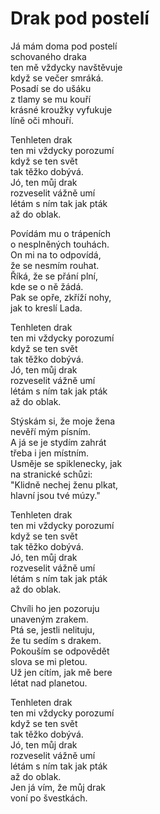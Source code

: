 # Drak pod postelí

Já mám doma pod postelí  
schovaného draka  
ten mě vždycky navštěvuje  
když se večer smráká.   
Posadí se do ušáku  
z tlamy se mu kouří  
krásné kroužky vyfukuje   
líně oči mhouří.

Tenhleten drak  
ten mi vždycky porozumí  
když se ten svět  
tak těžko dobývá.  
Jó, ten můj drak  
rozveselit vážně umí  
létám s ním tak jak pták  
až do oblak.

Povídám mu o trápeních  
o nesplněných touhách.  
On mi na to odpovídá,  
že se nesmím rouhat.  
Říká, že se přání plní,  
kde se o ně žádá.  
Pak se opře, zkříží nohy,  
jak to kreslí Lada.

Tenhleten drak  
ten mi vždycky porozumí  
když se ten svět  
tak těžko dobývá.  
Jó, ten můj drak  
rozveselit vážně umí  
létám s ním tak jak pták  
až do oblak.

Stýskám si, že moje žena  
nevěří mým písním.  
A já se je stydím zahrát  
třeba i jen místním.  
Usměje se spiklenecky, jak   
na stranické schůzi:  
"Klidně nechej ženu plkat,  
hlavní jsou tvé múzy."

Tenhleten drak  
ten mi vždycky porozumí  
když se ten svět  
tak těžko dobývá.  
Jó, ten můj drak  
rozveselit vážně umí  
létám s ním tak jak pták  
až do oblak.

Chvíli ho jen pozoruju   
unaveným zrakem.   
Ptá se, jestli nelituju,   
že tu sedím s drakem.   
Pokouším se odpovědět   
slova se mi pletou.   
Už jen cítím, jak mě bere   
létat nad planetou.

Tenhleten drak  
ten mi vždycky porozumí  
když se ten svět  
tak těžko dobývá.  
Jó, ten můj drak  
rozveselit vážně umí  
létám s ním tak jak pták  
až do oblak.   
Jen já vím, že můj drak  
voní po švestkách.


